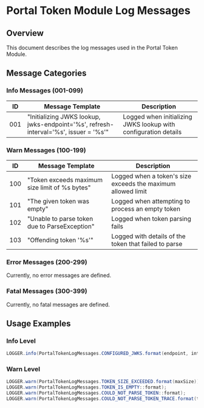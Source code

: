 # Portal Token Module Log Messages

## Overview
This document describes the log messages used in the Portal Token Module.

## Message Categories

### Info Messages (001-099)
| ID | Message Template | Description |
|----|-----------------|-------------|
| 001 | "Initializing JWKS lookup, jwks-endpoint='%s', refresh-interval='%s', issuer = '%s'" | Logged when initializing JWKS lookup with configuration details |

### Warn Messages (100-199)
| ID | Message Template | Description |
|----|-----------------|-------------|
| 100 | "Token exceeds maximum size limit of %s bytes" | Logged when a token's size exceeds the maximum allowed limit |
| 101 | "The given token was empty" | Logged when attempting to process an empty token |
| 102 | "Unable to parse token due to ParseException" | Logged when token parsing fails |
| 103 | "Offending token '%s'" | Logged with details of the token that failed to parse |

### Error Messages (200-299)
Currently, no error messages are defined.

### Fatal Messages (300-399)
Currently, no fatal messages are defined.

## Usage Examples

### Info Level
```java
LOGGER.info(PortalTokenLogMessages.CONFIGURED_JWKS.format(endpoint, interval, issuer));
```

### Warn Level
```java
LOGGER.warn(PortalTokenLogMessages.TOKEN_SIZE_EXCEEDED.format(maxSize));
LOGGER.warn(PortalTokenLogMessages.TOKEN_IS_EMPTY::format);
LOGGER.warn(PortalTokenLogMessages.COULD_NOT_PARSE_TOKEN::format);
LOGGER.warn(PortalTokenLogMessages.COULD_NOT_PARSE_TOKEN_TRACE.format(token));
